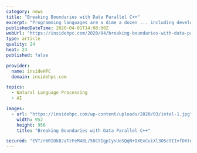 ```yaml
---
category: news
title: "Breaking Boundaries with Data Parallel C++"
excerpt: "Programming languages are a dime a dozen ... including developing binary translation and optimizing compilers for the wide range of Intel® architecture. She holds a Master’s degree in computer science from Cornell University. Lindsay Michelet, AI Marketing/Messaging Strategist, Intel Corporation Lindsay Michelet is an AI marketing and ..."
publishedDateTime: 2020-04-01T14:08:00Z
webUrl: "https://insidehpc.com/2020/04/breaking-boundaries-with-data-parallel-c/"
type: article
quality: 24
heat: 24
published: false

provider:
  name: insideHPC
  domain: insidehpc.com

topics:
  - Natural Language Processing
  - AI

images:
  - url: "https://insidehpc.com/wp-content/uploads/2020/03/intel-1.jpg"
    width: 952
    height: 956
    title: "Breaking Boundaries with Data Parallel C++"

secured: "EVT/r6RIOkBJaTzFeM4BL/5DCtIgpIysUoSQqN+DXExCuiXl3OSc9IIvfDXtnNB2qfeCGgJnrNtip3DgUUPtHmNDeVdeIelhwiDgY4T6wDlk5XiLj7vnqu+vPRMG6I/ItO8HB3TD2BDmsrkbMcfQ+pYMTD/nJS2/nAK/W8OMYn9mbjOg9BUb6JqdiBf+bPRWhxmzR4fJ57+iCHAMMGIQv6fHrtIAqTJrChFe5rB7Dq0r50THwX3Vh95Khe4qkKbG7Z36DSeA/kBl9vcwbqiLYI9i/KsxBgK6lnJCGp045CNJETaqLB6j06Wr7bg8dMhg;EvC5djR57/C099VyKg+7fw=="
---
```


